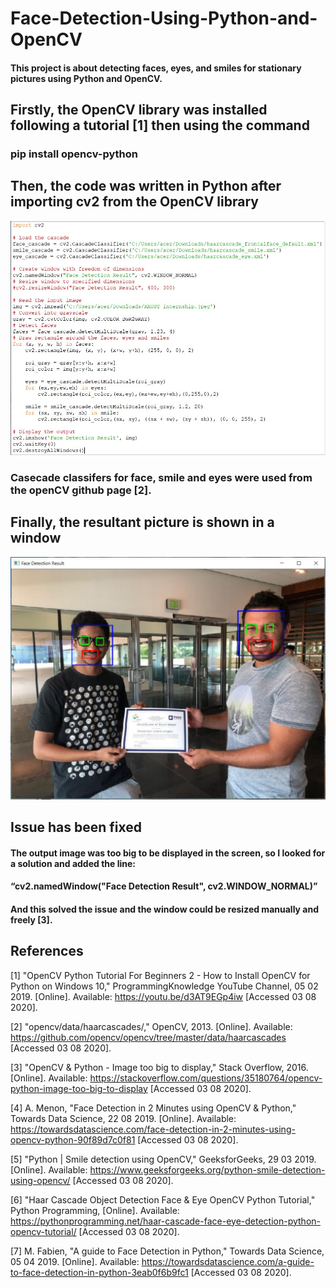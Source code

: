 # Face-Detection-Using-Python-and-OpenCV

#### This project is about detecting faces, eyes, and smiles for stationary pictures using Python and OpenCV.

## Firstly, the OpenCV library was installed following a tutorial [1] then using the command
###  pip install opencv-python
  
  
  
  
## Then, the code was written in Python after importing cv2 from the OpenCV library
![](Pictures/PythonCode.jpg)

 ### Casecade classifers for face, smile and eyes were used from the openCV github page [2].
 
 
 
 
## Finally, the resultant picture is shown in a window 
![](Pictures/FaceDetectionResults.jpg)

## Issue has been fixed
#### The output image was too big to be displayed in the screen, so I looked for a solution and added the line:
#### “cv2.namedWindow("Face Detection Result", cv2.WINDOW_NORMAL)”
#### And this solved the issue and the window could be resized manually and freely [3].


## References

[1] "OpenCV Python Tutorial For Beginners 2 - How to Install OpenCV for Python on Windows 10," ProgrammingKnowledge YouTube Channel, 05 02 2019. [Online]. Available: https://youtu.be/d3AT9EGp4iw [Accessed 03 08 2020].

[2] "opencv/data/haarcascades/," OpenCV, 2013. [Online]. Available: https://github.com/opencv/opencv/tree/master/data/haarcascades [Accessed 03 08 2020].

[3] "OpenCV & Python - Image too big to display," Stack Overflow, 2016. [Online]. Available: https://stackoverflow.com/questions/35180764/opencv-python-image-too-big-to-display [Accessed 03 08 2020].

[4] A. Menon, "Face Detection in 2 Minutes using OpenCV & Python," Towards Data Science, 22 08 2019. [Online]. Available: https://towardsdatascience.com/face-detection-in-2-minutes-using-opencv-python-90f89d7c0f81 [Accessed 03 08 2020].

[5] "Python | Smile detection using OpenCV," GeeksforGeeks, 29 03 2019. [Online]. Available: https://www.geeksforgeeks.org/python-smile-detection-using-opencv/ [Accessed 03 08 2020].

[6] "Haar Cascade Object Detection Face & Eye OpenCV Python Tutorial," Python Programming, [Online]. Available: https://pythonprogramming.net/haar-cascade-face-eye-detection-python-opencv-tutorial/ [Accessed 03 08 2020].

[7] M. Fabien, "A guide to Face Detection in Python," Towards Data Science, 05 04 2019. [Online]. Available: https://towardsdatascience.com/a-guide-to-face-detection-in-python-3eab0f6b9fc1 [Accessed 03 08 2020].
